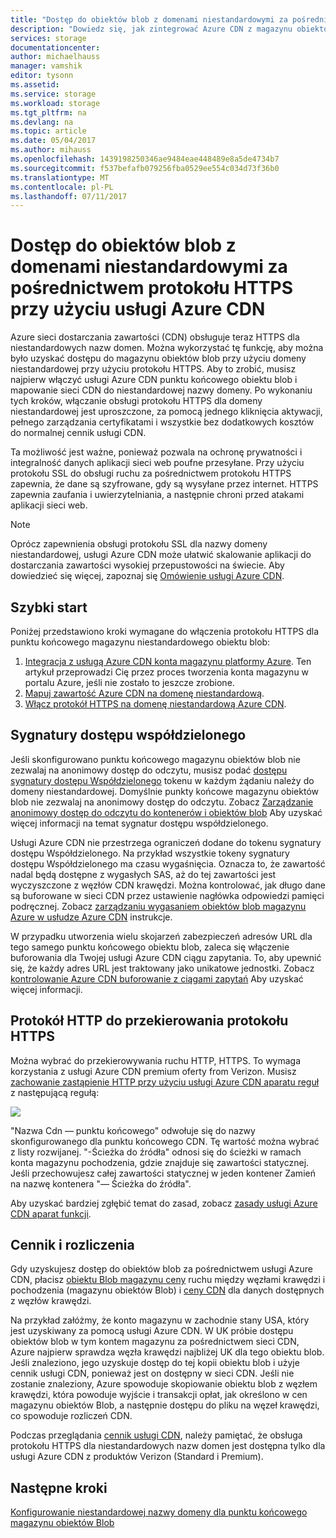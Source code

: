 ```yaml
---
title: "Dostęp do obiektów blob z domenami niestandardowymi za pośrednictwem protokołu HTTPS przy użyciu usługi Azure CDN"
description: "Dowiedz się, jak zintegrować Azure CDN z magazynu obiektów blob można uzyskać dostępu do obiektów blob z domenami niestandardowymi za pośrednictwem protokołu HTTPS"
services: storage
documentationcenter: 
author: michaelhauss
manager: vamshik
editor: tysonn
ms.assetid: 
ms.service: storage
ms.workload: storage
ms.tgt_pltfrm: na
ms.devlang: na
ms.topic: article
ms.date: 05/04/2017
ms.author: mihauss
ms.openlocfilehash: 1439198250346ae9484eae448489e8a5de4734b7
ms.sourcegitcommit: f537befafb079256fba0529ee554c034d73f36b0
ms.translationtype: MT
ms.contentlocale: pl-PL
ms.lasthandoff: 07/11/2017
---
```

# <a name="using-the-azure-cdn-to-access-blobs-with-custom-domains-over-https"></a>Dostęp do obiektów blob z domenami niestandardowymi za pośrednictwem protokołu HTTPS przy użyciu usługi Azure CDN

Azure sieci dostarczania zawartości (CDN) obsługuje teraz HTTPS dla niestandardowych nazw domen.
Można wykorzystać tę funkcję, aby można było uzyskać dostępu do magazynu obiektów blob przy użyciu domeny niestandardowej przy użyciu protokołu HTTPS. Aby to zrobić, musisz najpierw włączyć usługi Azure CDN punktu końcowego obiektu blob i mapowanie sieci CDN do niestandardowej nazwy domeny. Po wykonaniu tych kroków, włączanie obsługi protokołu HTTPS dla domeny niestandardowej jest uproszczone, za pomocą jednego kliknięcia aktywacji, pełnego zarządzania certyfikatami i wszystkie bez dodatkowych kosztów do normalnej cennik usługi CDN.

Ta możliwość jest ważne, ponieważ pozwala na ochronę prywatności i integralność danych aplikacji sieci web poufne przesyłane. Przy użyciu protokołu SSL do obsługi ruchu za pośrednictwem protokołu HTTPS zapewnia, że dane są szyfrowane, gdy są wysyłane przez internet. HTTPS zapewnia zaufania i uwierzytelniania, a następnie chroni przed atakami aplikacji sieci web.

> [!NOTE]
> Oprócz zapewnienia obsługi protokołu SSL dla nazwy domeny niestandardowej, usługi Azure CDN może ułatwić skalowanie aplikacji do dostarczania zawartości wysokiej przepustowości na świecie.
> Aby dowiedzieć się więcej, zapoznaj się [Omówienie usługi Azure CDN](../cdn/cdn-overview.md).
>
>

## <a name="quick-start"></a>Szybki start

Poniżej przedstawiono kroki wymagane do włączenia protokołu HTTPS dla punktu końcowego magazynu niestandardowego obiektu blob:

1.  [Integracja z usługą Azure CDN konta magazynu platformy Azure](../cdn/cdn-create-a-storage-account-with-cdn.md).
    Ten artykuł przeprowadzi Cię przez proces tworzenia konta magazynu w portalu Azure, jeśli nie zostało to jeszcze zrobione.
2.  [Mapuj zawartość Azure CDN na domenę niestandardową](../cdn/cdn-map-content-to-custom-domain.md).
3.  [Włącz protokół HTTPS na domenę niestandardową Azure CDN](../cdn/cdn-custom-ssl.md).

## <a name="shared-access-signatures"></a>Sygnatury dostępu współdzielonego

Jeśli skonfigurowano punktu końcowego magazynu obiektów blob nie zezwalaj na anonimowy dostęp do odczytu, musisz podać [dostępu sygnatury dostępu Współdzielonego](storage-dotnet-shared-access-signature-part-1.md) tokenu w każdym żądaniu należy do domeny niestandardowej. Domyślnie punkty końcowe magazynu obiektów blob nie zezwalaj na anonimowy dostęp do odczytu. Zobacz [Zarządzanie anonimowy dostęp do odczytu do kontenerów i obiektów blob](storage-manage-access-to-resources.md) Aby uzyskać więcej informacji na temat sygnatur dostępu współdzielonego.

Usługi Azure CDN nie przestrzega ograniczeń dodane do tokenu sygnatury dostępu Współdzielonego. Na przykład wszystkie tokeny sygnatury dostępu Współdzielonego ma czasu wygaśnięcia. Oznacza to, że zawartość nadal będą dostępne z wygasłych SAS, aż do tej zawartości jest wyczyszczone z węzłów CDN krawędzi. Można kontrolować, jak długo dane są buforowane w sieci CDN przez ustawienie nagłówka odpowiedzi pamięci podręcznej. Zobacz [zarządzaniu wygasaniem obiektów blob magazynu Azure w usłudze Azure CDN](../cdn/cdn-manage-expiration-of-blob-content.md) instrukcje.

W przypadku utworzenia wielu skojarzeń zabezpieczeń adresów URL dla tego samego punktu końcowego obiektu blob, zaleca się włączenie buforowania dla Twojej usługi Azure CDN ciągu zapytania. To, aby upewnić się, że każdy adres URL jest traktowany jako unikatowe jednostki. Zobacz [kontrolowanie Azure CDN buforowanie z ciągami zapytań](../cdn/cdn-query-string.md) Aby uzyskać więcej informacji.

## <a name="http-to-https-redirection"></a>Protokół HTTP do przekierowania protokołu HTTPS

Można wybrać do przekierowywania ruchu HTTP, HTTPS. To wymaga korzystania z usługi Azure CDN premium oferty from Verizon. Musisz [zachowanie zastąpienie HTTP przy użyciu usługi Azure CDN aparatu reguł](../cdn/cdn-rules-engine.md) z następującą regułą:

![](./media/storage-https-custom-domain-cdn/redirect-to-https.png)

"Nazwa Cdn — punktu końcowego" odwołuje się do nazwy skonfigurowanego dla punktu końcowego CDN. Tę wartość można wybrać z listy rozwijanej. "-Ścieżka do źródła" odnosi się do ścieżki w ramach konta magazynu pochodzenia, gdzie znajduje się zawartości statycznej.
Jeśli przechowujesz całej zawartości statycznej w jeden kontener Zamień na nazwę kontenera "— Ścieżka do źródła".

Aby uzyskać bardziej zgłębić temat do zasad, zobacz [zasady usługi Azure CDN aparat funkcji](../cdn/cdn-rules-engine-reference-features.md).

## <a name="pricing-and-billing"></a>Cennik i rozliczenia

Gdy uzyskujesz dostęp do obiektów blob za pośrednictwem usługi Azure CDN, płacisz [obiektu Blob magazynu ceny](https://azure.microsoft.com/pricing/details/storage/blobs/) ruchu między węzłami krawędzi i pochodzenia (magazynu obiektów Blob) i [ceny CDN](https://azure.microsoft.com/pricing/details/cdn/) dla danych dostępnych z węzłów krawędzi.

Na przykład załóżmy, że konto magazynu w zachodnie stany USA, który jest uzyskiwany za pomocą usługi Azure CDN. W UK próbie dostępu obiektów blob w tym kontem magazynu za pośrednictwem sieci CDN, Azure najpierw sprawdza węzła krawędzi najbliżej UK dla tego obiektu blob. Jeśli znaleziono, jego uzyskuje dostęp do tej kopii obiektu blob i użyje cennik usługi CDN, ponieważ jest on dostępny w sieci CDN. Jeśli nie zostanie znaleziony, Azure spowoduje skopiowanie obiektu blob z węzłem krawędzi, która powoduje wyjście i transakcji opłat, jak określono w cen magazynu obiektów Blob, a następnie dostępu do pliku na węzeł krawędzi, co spowoduje rozliczeń CDN.

Podczas przeglądania [cennik usługi CDN](https://azure.microsoft.com/pricing/details/cdn/), należy pamiętać, że obsługa protokołu HTTPS dla niestandardowych nazw domen jest dostępna tylko dla usługi Azure CDN z produktów Verizon (Standard i Premium).

## <a name="next-steps"></a>Następne kroki

[Konfigurowanie niestandardowej nazwy domeny dla punktu końcowego magazynu obiektów Blob](storage-custom-domain-name.md)
